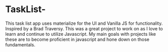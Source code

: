 # TaskList-
This task list app uses materialize for the UI and Vanilla JS for functionality. Inspired by a Brad Traversy. This was a great project to work on as I love to learn and continue to utilize Javascript.  My main goals with projects like these are to become proficient in javascript and hone down on those fundamentals. 
